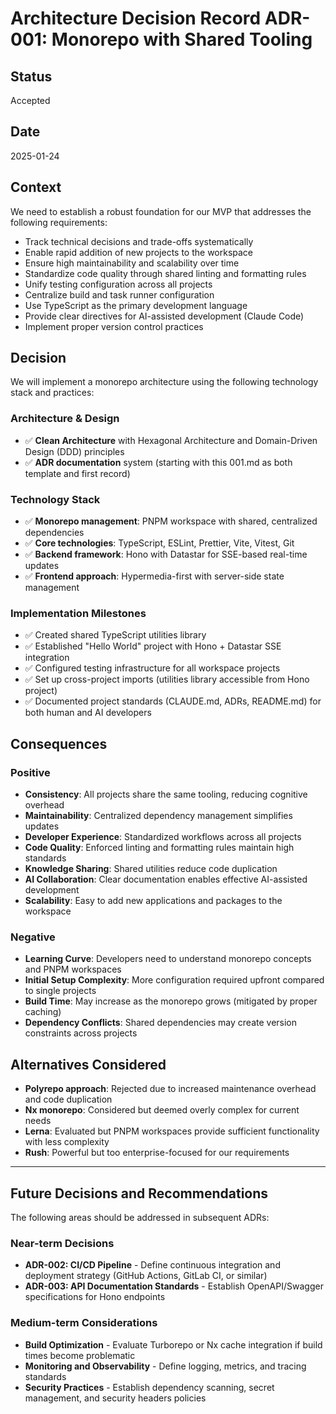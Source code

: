 # Architecture Decision Record ADR-001: Monorepo with Shared Tooling

## Status
Accepted

## Date
2025-01-24

## Context
We need to establish a robust foundation for our MVP that addresses the following requirements:
- Track technical decisions and trade-offs systematically
- Enable rapid addition of new projects to the workspace
- Ensure high maintainability and scalability over time
- Standardize code quality through shared linting and formatting rules
- Unify testing configuration across all projects
- Centralize build and task runner configuration
- Use TypeScript as the primary development language
- Provide clear directives for AI-assisted development (Claude Code)
- Implement proper version control practices

## Decision
We will implement a monorepo architecture using the following technology stack and practices:

### Architecture & Design
- ✅ **Clean Architecture** with Hexagonal Architecture and Domain-Driven Design (DDD) principles
- ✅ **ADR documentation** system (starting with this 001.md as both template and first record)

### Technology Stack
- ✅ **Monorepo management**: PNPM workspace with shared, centralized dependencies
- ✅ **Core technologies**: TypeScript, ESLint, Prettier, Vite, Vitest, Git
- ✅ **Backend framework**: Hono with Datastar for SSE-based real-time updates
- ✅ **Frontend approach**: Hypermedia-first with server-side state management

### Implementation Milestones
- ✅ Created shared TypeScript utilities library
- ✅ Established "Hello World" project with Hono + Datastar SSE integration
- ✅ Configured testing infrastructure for all workspace projects
- ✅ Set up cross-project imports (utilities library accessible from Hono project)
- ✅ Documented project standards (CLAUDE.md, ADRs, README.md) for both human and AI developers

## Consequences

### Positive
- **Consistency**: All projects share the same tooling, reducing cognitive overhead
- **Maintainability**: Centralized dependency management simplifies updates
- **Developer Experience**: Standardized workflows across all projects
- **Code Quality**: Enforced linting and formatting rules maintain high standards
- **Knowledge Sharing**: Shared utilities reduce code duplication
- **AI Collaboration**: Clear documentation enables effective AI-assisted development
- **Scalability**: Easy to add new applications and packages to the workspace

### Negative
- **Learning Curve**: Developers need to understand monorepo concepts and PNPM workspaces
- **Initial Setup Complexity**: More configuration required upfront compared to single projects
- **Build Time**: May increase as the monorepo grows (mitigated by proper caching)
- **Dependency Conflicts**: Shared dependencies may create version constraints across projects

## Alternatives Considered
- **Polyrepo approach**: Rejected due to increased maintenance overhead and code duplication
- **Nx monorepo**: Considered but deemed overly complex for current needs
- **Lerna**: Evaluated but PNPM workspaces provide sufficient functionality with less complexity
- **Rush**: Powerful but too enterprise-focused for our requirements

-----------------------------------------------------------------------------------------------------------------------------

## Future Decisions and Recommendations
The following areas should be addressed in subsequent ADRs:

### Near-term Decisions
- **ADR-002: CI/CD Pipeline** - Define continuous integration and deployment strategy (GitHub Actions, GitLab CI, or similar)
- **ADR-003: API Documentation Standards** - Establish OpenAPI/Swagger specifications for Hono endpoints

### Medium-term Considerations
- **Build Optimization** - Evaluate Turborepo or Nx cache integration if build times become problematic
- **Monitoring and Observability** - Define logging, metrics, and tracing standards
- **Security Practices** - Establish dependency scanning, secret management, and security headers policies

